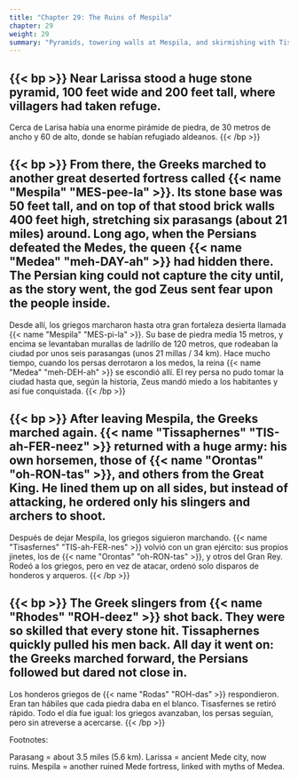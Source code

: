```yaml
---
title: "Chapter 29: The Ruins of Mespila"
chapter: 29
weight: 29
summary: "Pyramids, towering walls at Mespila, and skirmishing with Tissaphernes."
---
```


{{< bp >}}
Near Larissa stood a huge stone pyramid, 100 feet wide and 200 feet tall, where villagers had taken refuge.
---
Cerca de Larisa había una enorme pirámide de piedra, de 30 metros de ancho y 60 de alto, donde se habían refugiado aldeanos.
{{< /bp >}}

{{< bp >}}
From there, the Greeks marched to another great deserted fortress called {{< name "Mespila" "MES-pee-la" >}}. Its stone base was 50 feet tall, and on top of that stood brick walls 400 feet high, stretching six parasangs (about 21 miles) around. Long ago, when the Persians defeated the Medes, the queen {{< name "Medea" "meh-DAY-ah" >}} had hidden there. The Persian king could not capture the city until, as the story went, the god Zeus sent fear upon the people inside.
---
Desde allí, los griegos marcharon hasta otra gran fortaleza desierta llamada {{< name "Mespila" "MES-pi-la" >}}. Su base de piedra medía 15 metros, y encima se levantaban murallas de ladrillo de 120 metros, que rodeaban la ciudad por unos seis parasangas (unos 21 millas / 34 km). Hace mucho tiempo, cuando los persas derrotaron a los medos, la reina {{< name "Medea" "meh-DEH-ah" >}} se escondió allí. El rey persa no pudo tomar la ciudad hasta que, según la historia, Zeus mandó miedo a los habitantes y así fue conquistada.
{{< /bp >}}

{{< bp >}}
After leaving Mespila, the Greeks marched again. {{< name "Tissaphernes" "TIS-ah-FER-neez" >}} returned with a huge army: his own horsemen, those of {{< name "Orontas" "oh-RON-tas" >}}, and others from the Great King. He lined them up on all sides, but instead of attacking, he ordered only his slingers and archers to shoot.
---
Después de dejar Mespila, los griegos siguieron marchando. {{< name "Tisasfernes" "TIS-ah-FER-nes" >}} volvió con un gran ejército: sus propios jinetes, los de {{< name "Orontas" "oh-RON-tas" >}}, y otros del Gran Rey. Rodeó a los griegos, pero en vez de atacar, ordenó solo disparos de honderos y arqueros.
{{< /bp >}}

{{< bp >}}
The Greek slingers from {{< name "Rhodes" "ROH-deez" >}} shot back. They were so skilled that every stone hit. Tissaphernes quickly pulled his men back. All day it went on: the Greeks marched forward, the Persians followed but dared not close in.
---
Los honderos griegos de {{< name "Rodas" "ROH-das" >}} respondieron. Eran tan hábiles que cada piedra daba en el blanco. Tisasfernes se retiró rápido. Todo el día fue igual: los griegos avanzaban, los persas seguían, pero sin atreverse a acercarse.
{{< /bp >}}

Footnotes:

Parasang = about 3.5 miles (5.6 km).
Larissa = ancient Mede city, now ruins.
Mespila = another ruined Mede fortress, linked with myths of Medea.
